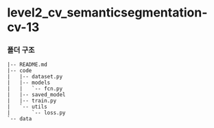 # level2_cv_semanticsegmentation-cv-13

### 폴더 구조 
```
|-- README.md
|-- code
|   |-- dataset.py
|   |-- models
|   |   `-- fcn.py
|   |-- saved_model
|   |-- train.py
|   `-- utils
|       `-- loss.py
`-- data
```
